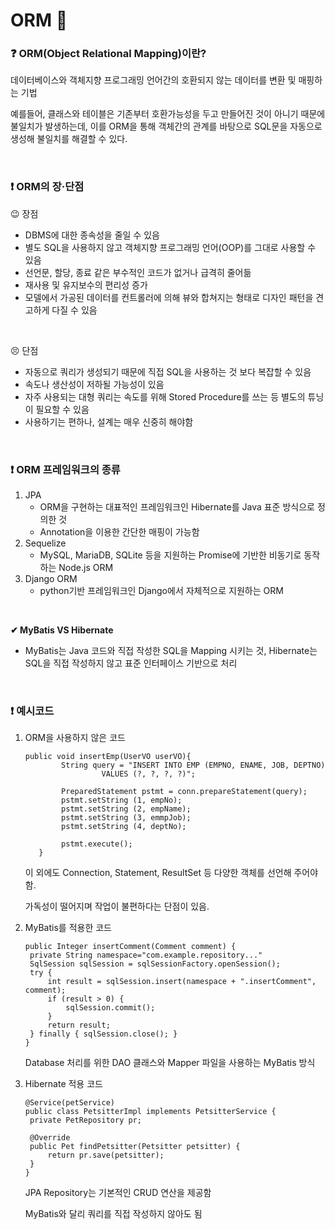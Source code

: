 # ORM 🐾

### ❓ ORM(Object Relational Mapping)이란?

데이터베이스와 객체지향 프로그래밍 언어간의 호환되지 않는 데이터를 변환 및 매핑하는 기법

예를들어, 클래스와 테이블은 기존부터 호환가능성을 두고 만들어진 것이 아니기 때문에 불일치가 발생하는데, 이를 ORM을 통해 객체간의 관계를 바탕으로 SQL문을 자동으로 생성해 불일치를 해결할 수 있다.

<br/>

### ❗ ORM의 장·단점

😉 장점

* DBMS에 대한 종속성을 줄일 수 있음
* 별도 SQL을 사용하지 않고 객체지향 프로그래밍 언어(OOP)를 그대로 사용할 수 있음
* 선언문, 할당, 종료 같은 부수적인 코드가 없거나 급격히 줄어듦
* 재사용 및 유지보수의 편리성 증가
* 모델에서 가공된 데이터를 컨트롤러에 의해 뷰와 합쳐지는 형태로 디자인 패턴을 견고하게 다질 수 있음

<br/>

😣 단점

* 자동으로 쿼리가 생성되기 때문에 직접 SQL을 사용하는 것 보다 복잡할 수 있음
* 속도나 생산성이 저하될 가능성이 있음
* 자주 사용되는 대형 쿼리는 속도를 위해 Stored Procedure를 쓰는 등 별도의 튜닝이 필요할 수 있음
* 사용하기는 편하나, 설계는 매우 신중히 해야함

<br/>

### ❗ ORM 프레임워크의 종류

1. JPA
   * ORM을 구현하는 대표적인 프레임워크인 Hibernate를 Java 표준 방식으로 정의한 것
   * Annotation을 이용한 간단한 매핑이 가능함
2. Sequelize
   * MySQL, MariaDB, SQLite 등을 지원하는 Promise에 기반한 비동기로 동작하는 Node.js ORM
3. Django ORM
   * python기반 프레임워크인 Django에서 자체적으로 지원하는 ORM

<br/>

**✔ MyBatis VS Hibernate**

* MyBatis는 Java 코드와 직접 작성한 SQL을 Mapping 시키는 것, Hibernate는 SQL을 직접 작성하지 않고 표준 인터페이스 기반으로 처리

<br/>

### ❗ 예시코드

1. ORM을 사용하지 않은 코드

   ```
   public void insertEmp(UserVO userVO){
           String query = "INSERT INTO EMP (EMPNO, ENAME, JOB, DEPTNO)
                    VALUES (?, ?, ?, ?)";
    
           PreparedStatement pstmt = conn.prepareStatement(query);
           pstmt.setString (1, empNo);
           pstmt.setString (2, empName);
           pstmt.setString (3, emmpJob);
           pstmt.setString (4, deptNo);
   
           pstmt.execute();
      }
   ```

   이 외에도 Connection, Statement, ResultSet 등 다양한 객체를 선언해 주어야함.

   가독성이 떨어지며 작업이 불편하다는 단점이 있음.

2. MyBatis를 적용한 코드

   ```
   public Integer insertComment(Comment comment) {
   	private String namespace="com.example.repository..."	
   	SqlSession sqlSession = sqlSessionFactory.openSession();
   	try {
   		int result = sqlSession.insert(namespace + ".insertComment", comment);
   		if (result > 0) {
   			sqlSession.commit();
   		}
   		return result;
   	} finally { sqlSession.close(); }
   }
   ```

   Database 처리를 위한 DAO 클래스와 Mapper 파일을 사용하는 MyBatis 방식

3. Hibernate 적용 코드

   ```
   @Service(petService)
   public class PetsitterImpl implements PetsitterService {
   	private PetRepository pr;
   	
   	@Override
   	public Pet findPetsitter(Petsitter petsitter) {
   		return pr.save(petsitter);
   	}
   }
   ```

   JPA Repository는 기본적인 CRUD 연산을 제공함

   MyBatis와 달리 쿼리를 직접 작성하지 않아도 됨

